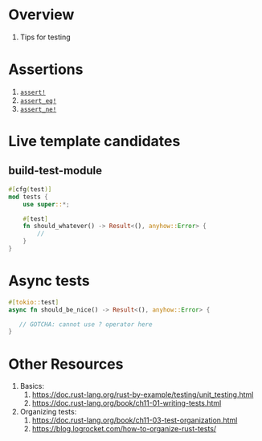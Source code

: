 # Overview
1. Tips for testing

# Assertions
1. [`assert!`](https://doc.rust-lang.org/std/macro.assert.html)
1. [`assert_eq!`](https://doc.rust-lang.org/std/macro.assert_eq.html)
1. [`assert_ne!`](https://doc.rust-lang.org/std/macro.assert_ne.html)


# Live template candidates

## build-test-module
```rust
#[cfg(test)]
mod tests {
    use super::*;

    #[test]
    fn should_whatever() -> Result<(), anyhow::Error> {
        //
    }
}
```


# Async tests
```rust
#[tokio::test]
async fn should_be_nice() -> Result<(), anyhow::Error> {

   // GOTCHA: cannot use ? operator here
}
```


# Other Resources
1. Basics:
    1. https://doc.rust-lang.org/rust-by-example/testing/unit_testing.html
    1. https://doc.rust-lang.org/book/ch11-01-writing-tests.html
1. Organizing tests:
    1. https://doc.rust-lang.org/book/ch11-03-test-organization.html
    1. https://blog.logrocket.com/how-to-organize-rust-tests/

